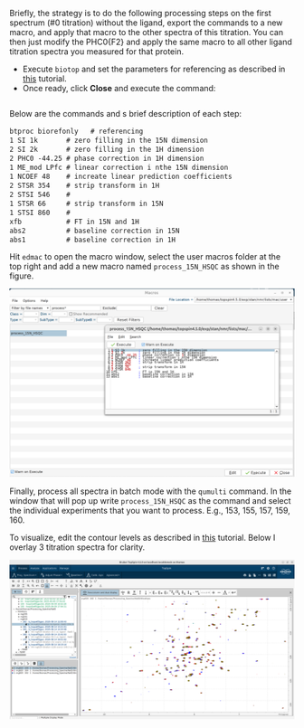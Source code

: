 Briefly, the strategy is to do the following processing steps on the first spectrum (#0 titration) without the ligand, 
export the commands to a new macro, and apply that macro to the other spectra of this titration.  You can then just
modify the PHC0{F2} and apply the same macro to all other ligand titration spectra you measured for that protein.

- Execute `biotop` and set the parameters for referencing as described in [this](../Referencing_shifts/Referencing_Spectra.md) tutorial.
- Once ready, click **Close** and execute the command:
  ```text
  
  ```
  
Below are the commands and s brief description of each step:

```
btproc biorefonly   # referencing
1 SI 1k       # zero filling in the 15N dimension
2 SI 2k       # zero filling in the 1H dimension
2 PHC0 -44.25 # phase correction in 1H dimension
1 ME_mod LPfc # linear correction i nthe 15N dimension
1 NCOEF 48    # increate linear prediction coefficients
2 STSR 354    # strip transform in 1H
2 STSI 546    #
1 STSR 66     # strip transform in 15N
1 STSI 860    #
xfb           # FT in 15N and 1H
abs2          # baseline correction in 15N
abs1          # baseline correction in 1H
```

Hit `edmac` to open the macro window, select the user macros folder at the top right and add a new macro named 
`process_15N_HSQC` as shown in the figure.

![macro](images/macro.png)

Finally, process all spectra in batch mode with the `qumulti` command. In the window that will pop up write
`process_15N_HSQC` as the command and select the individual experiments that you want to process. 
E.g., 153, 155, 157, 159, 160.

To visualize, edit the contour levels as described in [this](../Phase_Correction/2D.md) tutorial. 
Below I overlay 3 titration spectra for clarity.

![titrations overlay](images/titrations_overlay.png)
